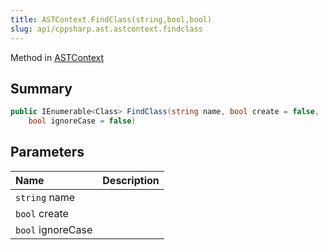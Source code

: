 ```yaml
---
title: ASTContext.FindClass(string,bool,bool)
slug: api/cppsharp.ast.astcontext.findclass
---
```

Method in [ASTContext](/api/cppsharp/ast/astcontext)

## Summary



```csharp
public IEnumerable<Class> FindClass(string name, bool create = false,
    bool ignoreCase = false)
```

## Parameters

|Name|Description|
|:---|:---|
|`string` name||
|`bool` create||
|`bool` ignoreCase||

